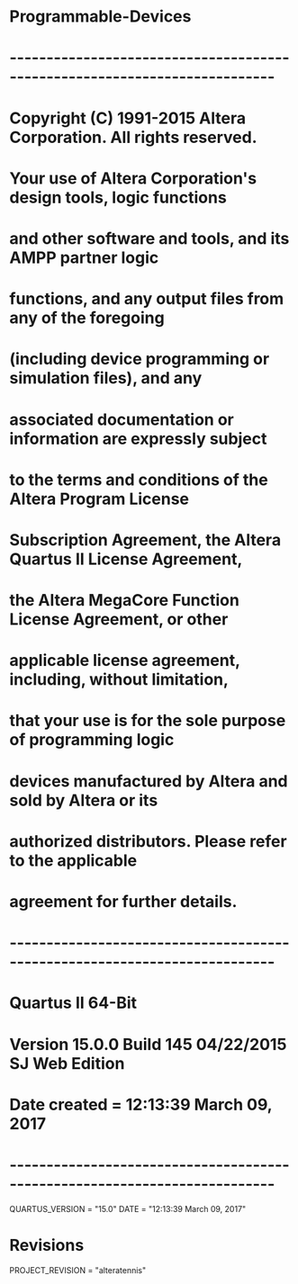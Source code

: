 # Programmable-Devices


# -------------------------------------------------------------------------- #
#
# Copyright (C) 1991-2015 Altera Corporation. All rights reserved.
# Your use of Altera Corporation's design tools, logic functions 
# and other software and tools, and its AMPP partner logic 
# functions, and any output files from any of the foregoing 
# (including device programming or simulation files), and any 
# associated documentation or information are expressly subject 
# to the terms and conditions of the Altera Program License 
# Subscription Agreement, the Altera Quartus II License Agreement,
# the Altera MegaCore Function License Agreement, or other 
# applicable license agreement, including, without limitation, 
# that your use is for the sole purpose of programming logic 
# devices manufactured by Altera and sold by Altera or its 
# authorized distributors.  Please refer to the applicable 
# agreement for further details.
#
# -------------------------------------------------------------------------- #
#
# Quartus II 64-Bit
# Version 15.0.0 Build 145 04/22/2015 SJ Web Edition
# Date created = 12:13:39  March 09, 2017
#
# -------------------------------------------------------------------------- #

QUARTUS_VERSION = "15.0"
DATE = "12:13:39  March 09, 2017"

# Revisions

PROJECT_REVISION = "alteratennis"
